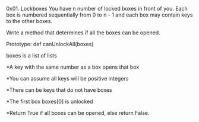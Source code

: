 0x01. Lockboxes
You have n number of locked boxes in front of you. Each box is numbered sequentially from 0 to n - 1 and each box may contain keys to the other boxes.

Write a method that determines if all the boxes can be opened.

Prototype: def canUnlockAll(boxes)

boxes is a list of lists

*A key with the same number as a box opens that box

*You can assume all keys will be positive integers

*There can be keys that do not have boxes

*The first box boxes[0] is unlocked

*Return True if all boxes can be opened, else return False.
